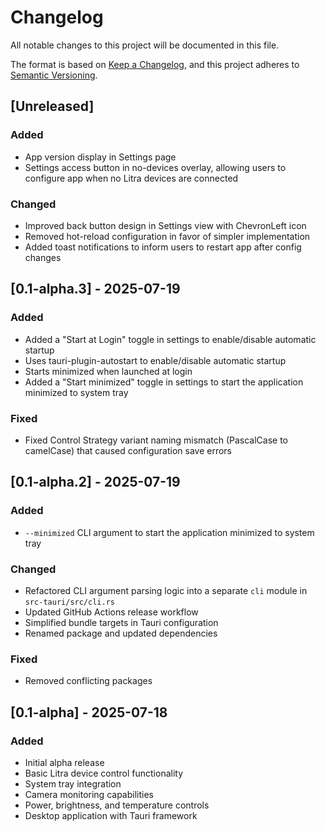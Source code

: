 # Changelog

All notable changes to this project will be documented in this file.

The format is based on [Keep a Changelog](https://keepachangelog.com/en/1.1.0/),
and this project adheres to [Semantic Versioning](https://semver.org/spec/v2.0.0.html).

## [Unreleased]

### Added
- App version display in Settings page
- Settings access button in no-devices overlay, allowing users to configure app when no Litra devices are connected

### Changed
- Improved back button design in Settings view with ChevronLeft icon
- Removed hot-reload configuration in favor of simpler implementation
- Added toast notifications to inform users to restart app after config changes

## [0.1-alpha.3] - 2025-07-19

### Added

- Added a "Start at Login" toggle in settings to enable/disable automatic startup
- Uses tauri-plugin-autostart to enable/disable automatic startup
- Starts minimized when launched at login
- Added a "Start minimized" toggle in settings to start the application minimized to system tray

### Fixed

- Fixed Control Strategy variant naming mismatch (PascalCase to camelCase) that caused configuration save errors

## [0.1-alpha.2] - 2025-07-19

### Added

- `--minimized` CLI argument to start the application minimized to system tray

### Changed

- Refactored CLI argument parsing logic into a separate `cli` module in `src-tauri/src/cli.rs`
- Updated GitHub Actions release workflow
- Simplified bundle targets in Tauri configuration
- Renamed package and updated dependencies

### Fixed

- Removed conflicting packages

## [0.1-alpha] - 2025-07-18

### Added

- Initial alpha release
- Basic Litra device control functionality
- System tray integration
- Camera monitoring capabilities
- Power, brightness, and temperature controls
- Desktop application with Tauri framework
